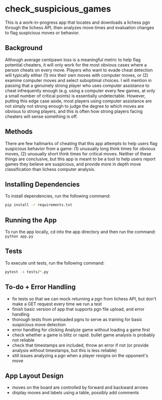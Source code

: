 # check_suspicious_games

This is a work-in-progress app that locates and downloads a lichess pgn through the lichess API, then analyzes move times and evaluation changes to flag suspicious moves or behavior.

## Background

Although average centipawn loss is a meaningful metric to help flag potential cheaters, it will only work for the most obvious cases where a person cheats on every move. Players who want to evade cheat detection will typically either (1) mix their own moves with computer moves, or (2) examine computer moves and select suboptimal choices. I will mention in passing that a genuinely strong player who uses computer assistance to cheat infrequently enough (e.g. using a computer every few games, at only a small number of critical points) is essentially undetectable. However, putting this edge case aside, most players using computer assistance are not simply not strong enough to judge the degree to which moves are obvious to strong players, and this is often how strong players facing cheaters will sense something is off.

## Methods

There are few hallmarks of cheating that this app attempts to help users flag suspicious behavior from a game: (1) unusually long think times for obvious moves, (2) unusually short think times for critical moves. Neither of these things are conclusive, but this app is meant to be a tool to help users report games they believe are suspicious, and provide more in depth move classification than lichess computer analysis.

## Installing Dependencies
To install dependencies, run the following command:
```bash
pip install -r requirements.txt
```

## Running the App
To run the app locally, cd into the app directory and then run the command:
```python app.py```

## Tests
To execute unit tests, run the following command:
```bash
pytest -s tests/*.py
```

## To-do + Error Handling
- fix tests so that we can mock returning a pgn from lichess API, but don't make a GET request every time we run a test
- finish basic version of app that supports pgn file upload, and error handling
- thorough tests from preloaded pgns to serve as training for basic suspicious move detection
- error handling for clicking Analyze game without loading a game first
- check whether a game is blitz or rapid. bullet game analysis is probably not reliable
- check that timestamps are included, throw an error if not (or provide analysis without timestamps, but this is less reliable)
- still issues analyzing a pgn when a player resigns on the opponent's move

## App Layout Design
- moves on the board are controlled by forward and backward arrows
- display moves and labels using a table, possibly add comments
